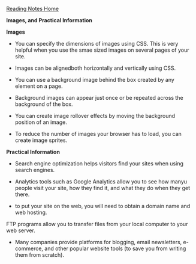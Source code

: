 [Reading Notes Home](https://d-d-wolfe.github.io/reading-notes/)

**Images, and Practical Information**

**Images**

- You can specify the dimensions of images using CSS. This is very helpful when you use the smae sized images on several pages of your site.

- Images can be alignedboth horizontally and vertically using CSS.

- You can use a background image behind the box created by any element on a page.

- Background images can appear just once or be repeated across the background of the box.

- You can create image rollover effects by moving the background position of an image.

- To reduce the number of images your browser has to load, you can create image sprites.

**Practical Information**

- Search engine optimization helps visitors find your sites when using search engines.

- Analytics tools such as Google Analytics allow you to see how manyu people visit your site, how they find it, and what they do when they get there.

- to put your site on the web, you will need to obtain a domain name and web hosting.

FTP programs allow you to transfer files from your local computer to your web server.

- Many companies provide platforms for blogging, email newsletters, e-commerce, and other popular website tools (to save you from writing them from scratch).
